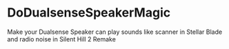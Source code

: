 # DoDualsenseSpeakerMagic
Make your Dualsense Speaker can play sounds like scanner in Stellar Blade and radio noise in Silent Hill 2 Remake
